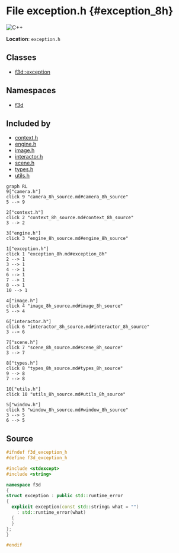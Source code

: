 # File exception.h {#exception_8h}

![][C++]

**Location**: `exception.h`





## Classes

* [f3d::exception](structf3d_1_1exception.md)

## Namespaces

* [f3d](namespacef3d.md)

## Included by

* [context.h](context_8h.md)
* [engine.h](engine_8h.md)
* [image.h](image_8h.md)
* [interactor.h](interactor_8h.md)
* [scene.h](scene_8h.md)
* [types.h](types_8h.md)
* [utils.h](utils_8h.md)


```mermaid
graph RL
9["camera.h"]
click 9 "camera_8h_source.md#camera_8h_source"
5 --> 9

2["context.h"]
click 2 "context_8h_source.md#context_8h_source"
3 --> 2

3["engine.h"]
click 3 "engine_8h_source.md#engine_8h_source"

1["exception.h"]
click 1 "exception_8h.md#exception_8h"
2 --> 1
3 --> 1
4 --> 1
6 --> 1
7 --> 1
8 --> 1
10 --> 1

4["image.h"]
click 4 "image_8h_source.md#image_8h_source"
5 --> 4

6["interactor.h"]
click 6 "interactor_8h_source.md#interactor_8h_source"
3 --> 6

7["scene.h"]
click 7 "scene_8h_source.md#scene_8h_source"
3 --> 7

8["types.h"]
click 8 "types_8h_source.md#types_8h_source"
9 --> 8
7 --> 8

10["utils.h"]
click 10 "utils_8h_source.md#utils_8h_source"

5["window.h"]
click 5 "window_8h_source.md#window_8h_source"
3 --> 5
6 --> 5

```


## Source


```cpp
#ifndef f3d_exception_h
#define f3d_exception_h

#include <stdexcept>
#include <string>

namespace f3d
{
struct exception : public std::runtime_error
{
  explicit exception(const std::string& what = "")
    : std::runtime_error(what)
  {
  }
};
}

#endif
```


[public]: https://img.shields.io/badge/-public-brightgreen (public)
[C++]: https://img.shields.io/badge/language-C%2B%2B-blue (C++)
[const]: https://img.shields.io/badge/-const-lightblue (const)
[protected]: https://img.shields.io/badge/-protected-yellow (protected)
[static]: https://img.shields.io/badge/-static-lightgrey (static)
[private]: https://img.shields.io/badge/-private-red (private)